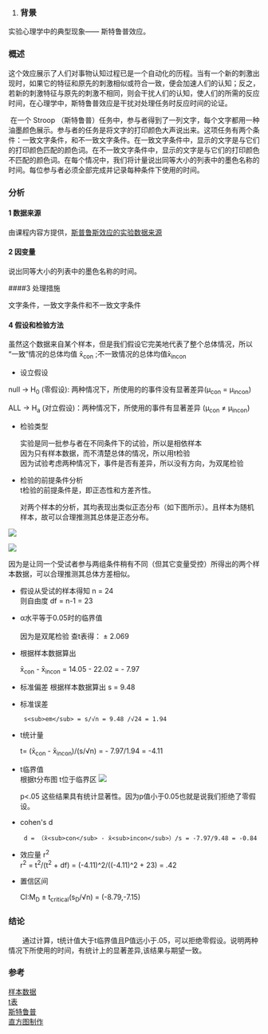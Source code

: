 

1. ### 背景 

实验心理学中的典型现象—— 斯特鲁普效应。

### 概述

​        这个效应展示了人们对事物认知过程已是一个自动化的历程。当有一个新的刺激出现时，如果它的特征和原先的刺激相似或符合一致，便会加速人们的认知；反之，若新的刺激特征与原先的刺激不相同，则会干扰人们的认知，使人们的所需的反应时间，在心理学中，斯特鲁普效应是干扰对处理任务时反应时间的论证。

​        在一个 Stroop （斯特鲁普）任务中，参与者得到了一列文字，每个文字都用一种油墨颜色展示。参与者的任务是将文字的打印颜色大声说出来。这项任务有两个条件：一致文字条件，和不一致文字条件。在一致文字条件中，显示的文字是与它们的打印颜色匹配的颜色词。在不一致文字条件中，显示的文字是与它们的打印颜色不匹配的颜色词。在每个情况中，我们将计量说出同等大小的列表中的墨色名称的时间。每位参与者必须全部完成并记录每种条件下使用的时间。

### 分析

#### 1 数据来源

由课程内容方提供，[斯普鲁斯效应的实验数据来源](https://d17h27t6h515a5.cloudfront.net/topher/2016/September/57ce3363_stroopdata/stroopdata.csv) 

#### 2 因变量

说出同等大小的列表中的墨色名称的时间。

####3 处理措施

文字条件，一致文字条件和不一致文字条件

#### 4 假设和检验方法

虽然这个数据来自某个样本，但是我们假设它完美地代表了整个总体情况，所以 “一致”情况的总体均值 x̄<sub>con</sub> ;不一致情况的总体均值x̄<sub>incon</sub> 

- 设立假设

 null -> H<sub>0</sub> (零假设): 两种情况下，所使用的的事件没有显著差异(μ<sub>con</sub> = μ<sub>incon</sub>)   

 ALL ->  H<sub>a</sub> (对立假设)：两种情况下，所使用的事件有显著差异
(μ<sub>con</sub> ≠ μ<sub>incon</sub>)  

- 检验类型    


	实验是同一批参与者在不同条件下的试验，所以是相依样本  
    因为只有样本数据，而不清楚总体的情况，所以用t检验  
    因为试验考虑两种情况下，事件是否有差异，所以没有方向，为双尾检验

- 检验的前提条件分析  
		t检验的前提条件是，即正态性和方差齐性。

   对两个样本的分析，其均表现出类似正态分布（如下图所示）。且样本为随机样本，故可以合理推测其总体是正态分布。

![](http://images.cronusliang.me/ML/statistics/congruent.png)

![](http://images.cronusliang.me/ML/statistics/Incongruent.png)

   因为是让同一个受试者参与两组条件稍有不同（但其它变量受控）所得出的两个样本数据，可以合理推测其总体方差相似。  


- 假设从受试的样本得知 n = 24  
    则自由度 df = n-1 = 23   

- α水平等于0.05时的临界值  
​		
     因为是双尾检验 查t表得： ± 2.069

- 根据样本数据算出 
		
	x̄<sub>con</sub> - x̄<sub>incon</sub> = 14.05 - 22.02 = - 7.97

- 标准偏差
  根据样本数据算出 s = 9.48 

- 标准误差

       s<sub>em</sub> = s/√n = 9.48 /√24 = 1.94
- t统计量  

    t= (x̄<sub>con</sub> - x̄<sub>incon</sub>)/(s/√n) = - 7.97/1.94 = -4.11

- t临界值   
 根据t分布图 t位于临界区
![](http://images.cronusliang.me/ML/statistics/t%28project%29.png)

    p<.05 这些结果具有统计显著性。因为p值小于0.05也就是说我们拒绝了零假设。

- cohen's d 

       d = （x̄<sub>con</sub> - x̄<sub>incon</sub>）/s = -7.97/9.48 = -0.84

- 效应量 r<sup>2</sup>   
	r<sup>2</sup> = t<sup>2</sup>/(t<sup>2</sup> + df) = (-4.11)^2/((-4.11)^2 + 23) = .42

- 置信区间

 	CI:M<sub>D</sub> ± t<sub>critical</sub>(s<sub>D</sub>/√n) = (-8.79,-7.15)

### 结论

  通过计算，t统计值大于t临界值且P值远小于.05，可以拒绝零假设。说明两种情况下所使用的时间，有统计上的显著差异,该结果与期望一致。


### 参考

[样本数据](https://docs.google.com/spreadsheets/d/1fqvG4N3_ZqfQAqvRbesTL6QuE7CwArLFrU5t4LNpPc0/edit#gid=0 "样本数据")  
[t表](http://www.sjsu.edu/faculty/gerstman/StatPrimer/t-table.pdf "t表")  
[斯特鲁普](https://zh.wikipedia.org/wiki/%E6%96%AF%E7%89%B9%E9%B2%81%E6%99%AE%E6%95%88%E5%BA%94 "斯特鲁普")  
[直方图制作](http://www.shodor.org/interactivate/activities/Histogram/ "直方图制作")




 







